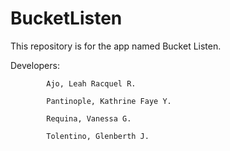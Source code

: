# BucketListen
This repository is for the app named Bucket Listen.

Developers: 
            
            Ajo, Leah Racquel R.

            Pantinople, Kathrine Faye Y.
            
            Requina, Vanessa G.
            
            Tolentino, Glenberth J.
            

